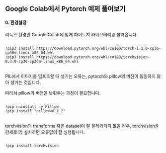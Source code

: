 ## Google Colab에서 Pytorch 예제 풀어보기

#### 0. 환경설정

리눅스 환경인 Google Colab에 맞게 파이토치 라이브러리를 불러옵니다. 
<pre>
<code>
!pip3 install https://download.pytorch.org/whl/cu100/torch-1.1.0-cp36-cp36m-linux_x86_64.whl
!pip3 install https://download.pytorch.org/whl/cu100/torchvision-0.3.0-cp36-cp36m-linux_x86_64.whl
</code>
</pre>

PIL에서 이미지를 임포트할 때 생기는 오류는, pytorch와 pillow의 버전이 동일하지 않아 생기는 것입니다.

따라서 pillow의 버전을 낮춰주는 과정이 필요합니다. 
<pre>
<code>
!pip uninstall -y Pillow
!pip install "pillow<6.2.2"
</code>
</pre>

torchvision의 transforms 혹은 dataset이 잘 불러와지지 않을 경우, torchvision을 강제로(?) 설치하면 오류없이 잘 실행됩니다. 
<pre>
<code>
!pip install torchvision
</code>
</pre>
